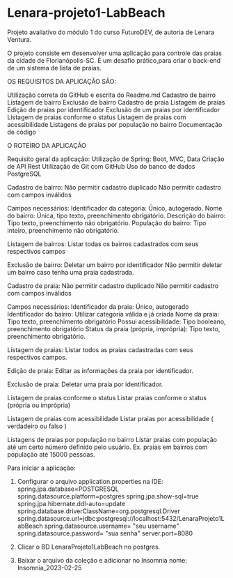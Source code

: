 # Lenara-projeto1-LabBeach
Projeto avaliativo do módulo 1 do curso FuturoDEV, de autoria de Lenara Ventura.

O projeto consiste em desenvolver uma aplicação para controle das praias da cidade de Florianópolis-SC.
É um desafio prático,para criar o back-end de um sistema de lista de praias.

OS REQUISITOS DA APLICAÇÃO SÃO:

Utilização correta do GitHub e escrita do Readme.md
Cadastro de bairro
Listagem de bairro
Exclusão de bairro
Cadastro de praia
Listagem de praias
Edição de praias por identificador
Exclusão de um praias por identificador
Listagem de praias conforme o status
Listagem de praias com acessibilidade
Listagens de praias por população no bairro
Documentação de código

O ROTEIRO DA APLICAÇÃO

Requisito geral da aplicação:
Utilização de Spring: Boot, MVC, Data
Criação de API Rest
Utilização de Git com GitHub
Uso do banco de dados PostgreSQL

Cadastro de bairro:
Não permitir cadastro duplicado
Não permitir cadastro com campos inválidos

Campos necessários:
Identificador da categoria: Único, autogerado.
Nome do bairro: Única, tipo texto, preenchimento obrigatório.
Descrição do bairro: Tipo texto, preenchimento não obrigatório.
População do bairro: Tipo inteiro, preenchimento não obrigatório.

Listagem de bairros:
Listar todas os bairros cadastrados com seus respectivos campos

Exclusão de bairro:
Deletar um bairro por identificador
Não permitir deletar um bairro caso tenha uma praia cadastrada.

Cadastro de praia:
Não permitir cadastro duplicado
Não permitir cadastro com campos inválidos

Campos necessários:
Identificador da praia: Único, autogerado
Identificador do bairro: Utilizar categoria válida e já criada
Nome da praia: Tipo texto, preenchimento obrigatório
Possui acessibilidade: Tipo booleano, preenchimento obrigatório
Status da praia (própria, imprópria): Tipo texto, preenchimento obrigatório.

Listagem de praias:
Listar todos as praias cadastradas com seus respectivos campos.

Edição de praia:
Editar as informações da praia por identificador.

Exclusão de praia:
Deletar uma praia por identificador.

Listagem de praias conforme o status
Listar praias conforme o status (própria ou imprópria)

Listagem de praias com acessibilidade
Listar praias por acessibilidade ( verdadeiro ou falso ) 

Listagens de praias por população no bairro
Listar praias com população até um certo número definido pelo usuário.
Ex. praias em bairros com população até 15000 pessoas.

Para iniciar a aplicação:

1. Configurar o arquivo application.properties na IDE:
spring.jpa.database=POSTGRESQL
spring.datasource.platform=postgres
spring.jpa.show-sql=true
spring.jpa.hibernate.ddl-auto=update
spring.database.driverClassName=org.postgresql.Driver
spring.datasource.url=jdbc:postgresql://localhost:5432/LenaraProjeto1LabBeach
spring.datasource.username= "seu username"
spring.datasource.password= "sua senha"
server.port=8080

2. Clicar o BD LenaraProjeto1LabBeach no postgres.

3. Baixar o arquivo da coleção e adicionar no Insomnia 
nome: Insomnia_2023-02-25


